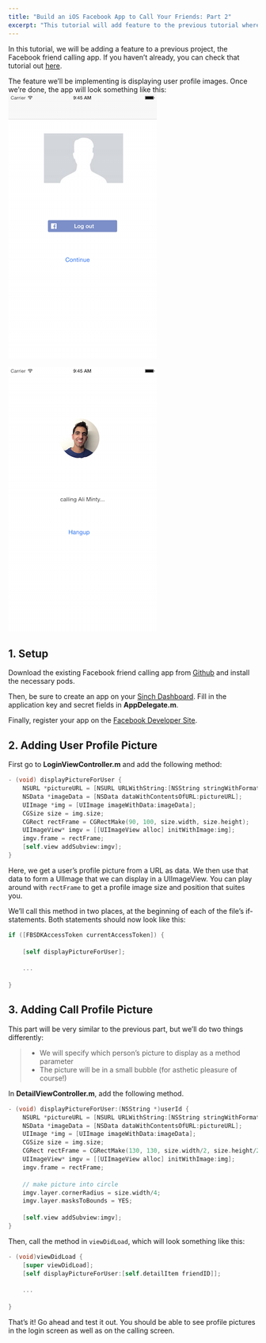 ```yaml
---
title: "Build an iOS Facebook App to Call Your Friends: Part 2"
excerpt: "This tutorial will add feature to the previous tutorial where you learned how to call Facebook friends."
---
```

In this tutorial, we will be adding a feature to a previous project, the Facebook friend calling app. If you haven’t already, you can check that tutorial out [here](https://github.com/sinch/ios-call-your-facebookfriends).

The feature we’ll be implementing is displaying user profile images. Once we’re done, the app will look something like this:
![Login.png](images/6ddbdf8-Login.png)


![Call.png](images/be9dd38-Call.png)

## 1. Setup

Download the existing Facebook friend calling app from [Github](https://github.com/sinch/ios-call-your-facebookfriends) and install the necessary pods.

Then, be sure to create an app on your [Sinch Dashboard](https://portal.sinch.com/#/login). Fill in the application key and secret fields in **AppDelegate.m**.

Finally, register your app on the [Facebook Developer Site](https://developers.facebook.com).

## 2. Adding User Profile Picture

First go to **LoginViewController.m** and add the following method:

```objectivec
- (void) displayPictureForUser {
    NSURL *pictureURL = [NSURL URLWithString:[NSString stringWithFormat:@"https://graph.facebook.com/%@/picture?type=large&return_ssl_resources=1", [[FBSDKAccessToken currentAccessToken] userID]]];
    NSData *imageData = [NSData dataWithContentsOfURL:pictureURL];
    UIImage *img = [UIImage imageWithData:imageData];
    CGSize size = img.size;
    CGRect rectFrame = CGRectMake(90, 100, size.width, size.height);
    UIImageView* imgv = [[UIImageView alloc] initWithImage:img];
    imgv.frame = rectFrame;
    [self.view addSubview:imgv];
}
```

Here, we get a user’s profile picture from a URL as data. We then use that data to form a UIImage that we can display in a UIImageView. You can play around with `rectFrame` to get a profile image size and position that suites you.

We’ll call this method in two places, at the beginning of each of the file’s if-statements. Both statements should now look like this:

```objectivec
if ([FBSDKAccessToken currentAccessToken]) {

    [self displayPictureForUser];

    ...

}
```

## 3. Adding Call Profile Picture

This part will be very similar to the previous part, but we’ll do two things differently:

>   - We will specify which person’s picture to display as a method parameter
>   - The picture will be in a small bubble (for asthetic pleasure of course\!)

In **DetailViewController.m**, add the following method.

```objectivec
- (void) displayPictureForUser:(NSString *)userId {
    NSURL *pictureURL = [NSURL URLWithString:[NSString stringWithFormat:@"https://graph.facebook.com/%@/picture?type=large&return_ssl_resources=1", userId]];
    NSData *imageData = [NSData dataWithContentsOfURL:pictureURL];
    UIImage *img = [UIImage imageWithData:imageData];
    CGSize size = img.size;
    CGRect rectFrame = CGRectMake(130, 130, size.width/2, size.height/2);
    UIImageView* imgv = [[UIImageView alloc] initWithImage:img];
    imgv.frame = rectFrame;

    // make picture into circle
    imgv.layer.cornerRadius = size.width/4;
    imgv.layer.masksToBounds = YES;

    [self.view addSubview:imgv];
}
```

Then, call the method in `viewDidLoad`, which will look something like this:

```objectivec
- (void)viewDidLoad {
    [super viewDidLoad];
    [self displayPictureForUser:[self.detailItem friendID]];

    ...

}
```

That’s it\! Go ahead and test it out. You should be able to see profile pictures in the login screen as well as on the calling screen.